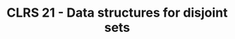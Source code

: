 ---
title: "CLRS 21 - Data structures for disjoint sets"
published: true
morea_id: reading-cormen-21
morea_summary: "disjoint set operations, linked-list representation of disjoint sets, disjoint-set forests, analysis of union by rank with path compression"
morea_type: reading
morea_sort_order: 2
morea_url: http://mitpress.mit.edu/books/introduction-algorithms
morea_labels:
 - Textbook
 - 25 pages
---